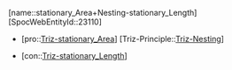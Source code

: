 ﻿---
type: TrizContradiction
aliases:
- stationary_Area+Nesting-stationary_Length
license: CC BY-SA 4.0
copyright: https://github.com/SpocWeb
IsDeleted: false
IsReadOnly: false
Confidential: public
tags: 
- Triz/Contradiction
---
[name::stationary_Area+Nesting-stationary_Length]
[SpocWebEntityId::23110]
+ [pro::[Triz-stationary_Area](tech/Triz/Parameter/Triz-stationary_Area.md)]
[Triz-Principle::[Triz-Nesting](tech/Triz/Principle/Triz-Nesting.md)]
- [con::[Triz-stationary_Length](tech/Triz/Parameter/Triz-stationary_Length.md)]

